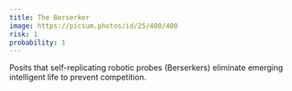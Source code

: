 ```yaml
---
title: The Berserker
image: https://picsum.photos/id/25/400/400
risk: 1
probability: 1
---
```


Posits that self-replicating robotic probes (Berserkers) eliminate emerging intelligent life to prevent competition.
